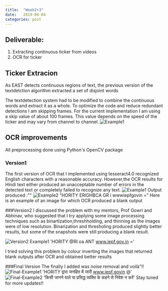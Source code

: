 ```yaml
---
title:  "Week2+3"
date:   2019-06-04 
categories: post
---
```


## Deliverable:
1. Extracting continuous ticker from videos
2. OCR for ticker 

## Ticker Extracion
As EAST detects continuous regions of text, the previous version of the textdetction algorithm extracted a set of disjoint words

The textdetection system had to be modified to combine the continuous words and extract it as a whole. 
To optimize the code and reduce redundant detections I am skipping frames. For the current implementation I am using a skip value of about 100 frames. This value depends on the speed of the ticker and may vary from channel to channel.
![Example1](/blog/assets/article_images/tick-220.jpg)
## OCR improvements

All preprocessing done using Python's OpenCV package
### Version1
The first version of OCR that I implemented using tesseract4.0 recognized English characters with a reasonable accuracy. However,the OCR results for Hindi text either produced an unacceptable number of errors in the detected text or completely failed to recognize any text.
![Example1](/blog/assets/article_images/tick-220.jpg)
Output produced :""
![Example2](/blog/assets/article_images/tick-440.jpg)
"HORITY ERIGHBCA GR i wwwiepfgovin ="
Here is an example of an image for which OCR produced a blank output

###Version2
I discussed the problem with my mentors, Prof Gowri and Abhinav, who suggested that I try applying some image processing techniques such as binartization,threshholding, and thinning as the images were of low resolution.
Binarization and thresholing produced slightly better results, but some of the snapshots were still producing a blank result. 

![Version2 Example1](/blog/assets/article_images/tick-220.jpg)
'HORITY @RI oa ANT www.iepf.gov.in ='

I tried solving this problem by colour inverting the images that returned blank outputs after OCR and obtained better results

###Final Version
The finally I added was noise removal and voilà"!!
![Final-Example1](/blog/assets/article_images/tick-220.jpg)
'HORITY द्वारा जनहित में जारी www.iepf.govin @'
![Final-Example2](/blog/assets/article_images/tick-440.jpg)
'किसी जानने वाले या प्रसिद्ध व्यक्ति के कहने से निवेश न करें'
Stay tuned for more updates!!
